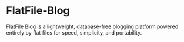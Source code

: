 # FlatFile-Blog
FlatFile Blog is a lightweight, database-free blogging platform powered entirely by flat files for speed, simplicity, and portability.
